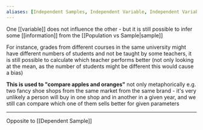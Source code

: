 ```yaml
---
aliases: [Independent Samples, Independent Variable, Independent Variables]
---
```


One [[variable]] does not influence the other - but it is still possible to infer some [[information]] from the [[Population vs Sample|sample]]

For instance, grades from different courses in the same university might have different numbers of students and not be taught by some teachers, it is still possible to calculate which teacher performs better (not only looking at the mean, as the number of students might be different this would cause a bias)

**This is used to "compare apples and oranges"** not only metaphorically e.g. two fancy shoe shops from the same market from the same brand - it's very unlikely a person will buy in one shop and in another in a given year, and we still can compare which one of them sells better for given parameters

--- 

Opposite to [[Dependent Sample]]
